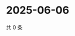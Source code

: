 # 2025-06-06

共 0 条

<!-- BEGIN ZHIHUVIDEO -->
<!-- 最后更新时间 Fri Jun 06 2025 12:17:58 GMT+0800 (China Standard Time) -->

<!-- END ZHIHUVIDEO -->
